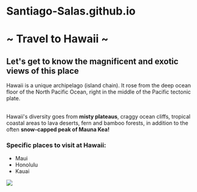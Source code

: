# Santiago-Salas.github.io
<head>
<meta charset="utf-8">
</head> 
<body>
<h1>~ Travel to Hawaii ~</h1>
<h2>Let's get to know the magnificent and exotic views of this place</h2>
<p>Hawaii is a unique archipelago (island chain). It rose from the deep ocean floor of the North Pacific Ocean, right in the middle of the Pacific tectonic plate.</p>
<br>Hawaii's diversity goes from <strong>misty plateaus</strong>, craggy ocean cliffs, tropical coastal areas to lava deserts, fern and bamboo forests, in addition to the often <strong>snow-capped peak of Mauna Kea!</strong></p>
<h3>Specific places to visit at Hawaii: </h3>
<ul>
<li>Maui</li>
<li>Honolulu</li>
<li>Kauai</li>
</ul>
<img src="https://cdn.kastatic.org/third_party/javascript-khansrc/live-editor/build/images/cute/Rock.png">
</body>
</html>
